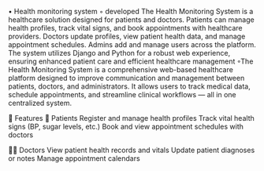 • Health monitoring system
◦ developed The Health Monitoring System is a healthcare solution designed for patients and doctors. Patients can 
  manage health profiles, track vital signs, and book appointments with healthcare providers. Doctors update profiles, 
  view patient health data, and manage appointment schedules. Admins add and manage users across the platform. The 
  system utilizes Django and Python for a robust web experience, ensuring enhanced patient care and efficient 
  healthcare management
◦The Health Monitoring System is a comprehensive web-based healthcare platform designed to improve communication and management between patients, doctors, and administrators.
  It allows users to track medical data, schedule appointments, and streamline clinical workflows — all in one centralized system.

🚀 Features
👤 Patients
  Register and manage health profiles
  Track vital health signs (BP, sugar levels, etc.)
  Book and view appointment schedules with doctors

👨‍⚕️ Doctors
  View patient health records and vitals
  Update patient diagnoses or notes
  Manage appointment calendars
